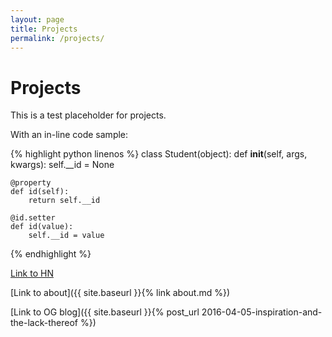 ```yaml
---
layout: page
title: Projects
permalink: /projects/
---
```


# Projects

This is a test placeholder for projects.

With an in-line code sample:

{% highlight python linenos %}
class Student(object):
    def __init__(self, args, kwargs):
        self.__id = None

    @property
    def id(self):
        return self.__id

    @id.setter
    def id(value):
        self.__id = value

{% endhighlight %}

[Link to HN](https://news.ycombinator.com)

[Link to about]({{ site.baseurl }}{% link about.md %})

[Link to OG blog]({{ site.baseurl }}{% post_url 2016-04-05-inspiration-and-the-lack-thereof %})
